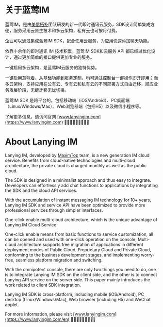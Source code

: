 # 关于蓝莺IM

蓝莺IM，是由[美信拓扑](https://www.lanyingim.com/)团队研发的新一代即时通讯云服务，SDK设计简单集成方便，服务采用云原生技术和多云架构，私有云也可按月付费。

企业可以通过集成蓝莺IM SDK，配合使用云服务，为应用快速添加聊天功能。

依靠十余年的即时通讯 IM 技术积累，蓝莺IM SDK和云服务 API 都已经过优化设计，通过更加简单的接口提供更加专业的服务。

一键启用多云架构，是蓝莺IM云服务的独特优势。

一键启用意味着，从基础功能到服务定制，均可通过控制台一键操作即开即用；而多云架构，支持应用在公有云、专有云和私有云的不同部署方式自由迁移，顺应业务发展阶段，无缝迁移无忧切换。

蓝莺IM SDK 是跨平台的，包括移动端（iOS/Android）、PC桌面端（Linux/Windows/Mac）、Web浏览器端（包括H5）以及微信小程序等。

了解更多信息，请访问官网 [www.lanyingim.com](https://www.lanyingim.com) 🚀🚀🚀😊😊😊🎉🎉🎉

# About Lanying IM

Lanying IM, developed by [MaximTop](https://www.lanyingim.com/) team, is a new generation IM cloud service. Benefits from cloud-native technologies and multi-cloud architecture, the private cloud is charged monthly as well as the public cloud.

The SDK is designed in a minimalist approach and thus easy to integrate. Developers can effortlessly add chat functions to applications by integrating the SDK and the cloud API services. 

With the accumulation of instant messaging IM technology for 10+ years, Lanying IM SDK and service API have been optimized to provide more professional services through simpler interfaces.

One-click enable multi-cloud architecture, which is the unique advantage of Lanying IM Cloud Service.

One-click enable means from basic functions to service customization, all can be opened and used with one-click operation on the console; Multi-cloud architecture supports free migration of applications in different deployment modes of Public Cloud, Proprietary Cloud and Private Cloud, conforming to the business development stages, and implementing worry-free, seamless platform migration and switching.

With the omnipotent console, there are only two things you need to do, one is to integrate Lanying IM SDK on the client side, and the other is to connect Lanying API service on the server side. This paper mainly introduces the work related to client SDK integration.

Lanying IM SDK is cross-platform, including mobile (iOS/Android), PC desktop (Linux/Windows/Mac), Web browser (including H5) and WeChat applet. 

For more information, please visit [www.lanyingim.com](https://www.lanyingim.com/en) 🚀🚀🚀😊😊😊🎉🎉🎉
